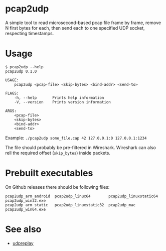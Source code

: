# pcap2udp

A simple tool to read microsecond-based pcap file frame by frame, remove N first bytes for each, then send each to one specified UDP socket, respecting timestamps.

# Usage

```
$ pcap2udp --help
pcap2udp 0.1.0

USAGE:
    pcap2udp <pcap-file> <skip-bytes> <bind-addr> <send-to>

FLAGS:
    -h, --help       Prints help information
    -V, --version    Prints version information

ARGS:
    <pcap-file>     
    <skip-bytes>    
    <bind-addr>     
    <send-to>       
```

Example: `./pcap2udp some_file.cap 42 127.0.0.1:0 127.0.0.1:1234`

The file should probably be pre-filtered in Wireshark. Wireshark can also rell the required offset (`skip_bytes`) inside packets.

# Prebuilt executables

On Github releases there should be following files:

```
pcap2udp_arm_android  pcap2udp_linux64        pcap2udp_linuxstatic64  pcap2udp_win32.exe
pcap2udp_arm_static   pcap2udp_linuxstatic32  pcap2udp_mac            pcap2udp_win64.exe
```

# See also

* [udpreplay](https://github.com/rigtorp/udpreplay)
